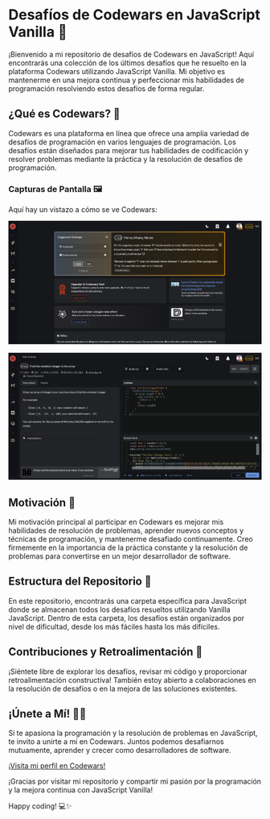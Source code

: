 # Desafíos de Codewars en JavaScript Vanilla 🚀

¡Bienvenido a mi repositorio de desafíos de Codewars en JavaScript! Aquí encontrarás una colección de los últimos desafíos que he resuelto en la plataforma Codewars utilizando JavaScript Vanilla. Mi objetivo es mantenerme en una mejora continua y perfeccionar mis habilidades de programación resolviendo estos desafíos de forma regular.

## ¿Qué es Codewars? 🤔

Codewars es una plataforma en línea que ofrece una amplia variedad de desafíos de programación en varios lenguajes de programación. Los desafíos están diseñados para mejorar tus habilidades de codificación y resolver problemas mediante la práctica y la resolución de desafíos de programación.

### Capturas de Pantalla 🖼️

Aquí hay un vistazo a cómo se ve Codewars:

![Codewars Screenshot 1](./Screenshot1.png)

![Codewars Screenshot 2](./Screenshot2.png)

## Motivación 💪

Mi motivación principal al participar en Codewars es mejorar mis habilidades de resolución de problemas, aprender nuevos conceptos y técnicas de programación, y mantenerme desafiado continuamente. Creo firmemente en la importancia de la práctica constante y la resolución de problemas para convertirse en un mejor desarrollador de software.

## Estructura del Repositorio 📁

En este repositorio, encontrarás una carpeta específica para JavaScript donde se almacenan todos los desafíos resueltos utilizando Vanilla JavaScript. Dentro de esta carpeta, los desafíos están organizados por nivel de dificultad, desde los más fáciles hasta los más difíciles.

## Contribuciones y Retroalimentación 🤝

¡Siéntete libre de explorar los desafíos, revisar mi código y proporcionar retroalimentación constructiva! También estoy abierto a colaboraciones en la resolución de desafíos o en la mejora de las soluciones existentes.

## ¡Únete a Mí! 👨‍💻

Si te apasiona la programación y la resolución de problemas en JavaScript, te invito a unirte a mí en Codewars. Juntos podemos desafiarnos mutuamente, aprender y crecer como desarrolladores de software.

[¡Visita mi perfil en Codewars!](https://www.codewars.com/users/dieherram)

¡Gracias por visitar mi repositorio y compartir mi pasión por la programación y la mejora continua con JavaScript Vanilla!

Happy coding! 💻✨